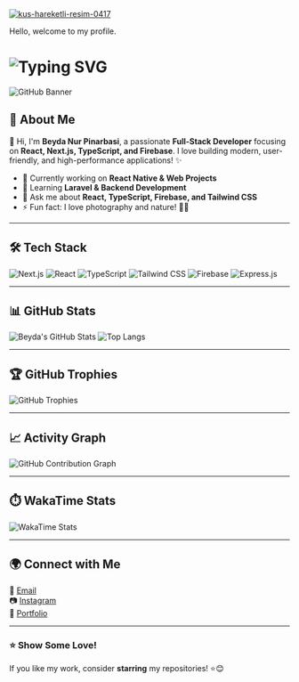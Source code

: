 <a href="https://www.hareketligifler.net/cat-kuslar-230.htm">
  <img src="https://www.hareketligifler.net/data/media/230/kus-hareketli-resim-0417.gif" border="0" alt="kus-hareketli-resim-0417" />
</a>

Hello, welcome to my profile.

# <img src="https://readme-typing-svg.herokuapp.com?font=Fira+Code&weight=600&size=22&pause=1000&color=F7941E&center=true&vCenter=true&width=435&lines=Hey!+I'm+Beyda+Nur+Pinarbasi!;Welcome+to+my+GitHub!" alt="Typing SVG" />

<!-- Banner Image -->
![GitHub Banner](https://github.com/user-attachments/assets/811d5daa-d889-48ca-9ded-dc2985366ef1)

## 🚀 About Me
👋 Hi, I'm **Beyda Nur Pinarbasi**, a passionate **Full-Stack Developer** focusing on **React, Next.js, TypeScript, and Firebase**. I love building modern, user-friendly, and high-performance applications! ✨

- 🔭 Currently working on **React Native & Web Projects**
- 🌱 Learning **Laravel & Backend Development**
- 💬 Ask me about **React, TypeScript, Firebase, and Tailwind CSS**
- ⚡ Fun fact: I love photography and nature! 📸🌿

---

## 🛠️ Tech Stack  
![Next.js](https://img.shields.io/badge/Next.js-000?style=for-the-badge&logo=nextdotjs&logoColor=white)
![React](https://img.shields.io/badge/React-20232a?style=for-the-badge&logo=react&logoColor=61dafb)
![TypeScript](https://img.shields.io/badge/TypeScript-007ACC?style=for-the-badge&logo=typescript&logoColor=white)
![Tailwind CSS](https://img.shields.io/badge/Tailwind_CSS-38B2AC?style=for-the-badge&logo=tailwind-css&logoColor=white)
![Firebase](https://img.shields.io/badge/Firebase-FFCA28?style=for-the-badge&logo=firebase&logoColor=white)
![Express.js](https://img.shields.io/badge/Express.js-404D59?style=for-the-badge)

---

## 📊 GitHub Stats

![Beyda's GitHub Stats](https://github-readme-stats.vercel.app/api?username=BeydaNurPinarbasi&show_icons=true&theme=radical)
![Top Langs](https://github-readme-stats.vercel.app/api/top-langs/?username=BeydaNurPinarbasi&layout=compact&theme=radical)

---

## 🏆 GitHub Trophies

![GitHub Trophies](https://github-profile-trophy.vercel.app/?username=BeydaNurPinarbasi&theme=radical)

---

## 📈 Activity Graph

![GitHub Contribution Graph](https://activity-graph.herokuapp.com/graph?username=BeydaNurPinarbasi&theme=github)

---

## ⏱️ WakaTime Stats

![WakaTime Stats](https://github-readme-stats.vercel.app/api/wakatime?username=BeydaNurPinarbasi&theme=radical)

---

## 🌍 Connect with Me

📧 [Email](mailto:beydanur.pinarbasi@gmail.com)  
📷 [Instagram](https://www.instagram.com/cekununzamani/)  
💼 [Portfolio](https://beyda.dev)

---

### ⭐ Show Some Love!
If you like my work, consider **starring** my repositories! ⭐😊
